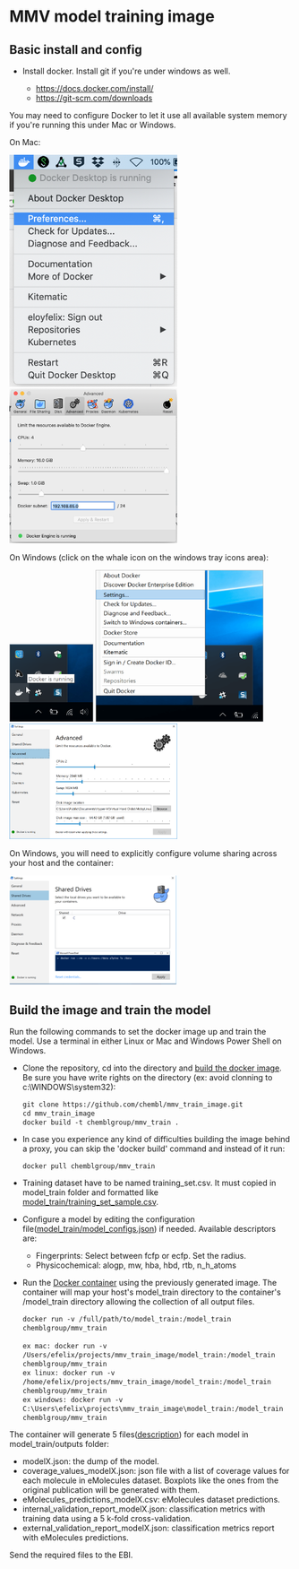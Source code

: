 # MMV model training image

## Basic install and config

- Install docker. Install git if you're under windows as well.

  - https://docs.docker.com/install/
  - https://git-scm.com/downloads


You may need to configure Docker to let it use all available system memory if you're running this under Mac or Windows. 

On Mac:

<a><img src="https://github.com/chembl/mmv_train_image/blob/master/images/mac1.png?raw=true" width="300" ></a>
<a><img src="https://github.com/chembl/mmv_train_image/blob/master/images/mac2.png?raw=true" width="300" ></a>


On Windows (click on the whale icon on the windows tray icons area):

<a><img src="https://github.com/chembl/mmv_train_image/blob/master/images/win0.png?raw=true" width="150" ></a>
<a><img src="https://github.com/chembl/mmv_train_image/blob/master/images/win1.png?raw=true" width="300" ></a>
<a><img src="https://github.com/chembl/mmv_train_image/blob/master/images/win2.png?raw=true" width="300" ></a>


On Windows, you will need to explicitly configure volume sharing across your host and the container:

<a><img src="https://github.com/chembl/mmv_train_image/blob/master/images/win3.png?raw=true" width="300" ></a>



## Build the image and train the model

Run the following commands to set the docker image up and train the model. Use a terminal in either Linux or Mac and Windows Power Shell on Windows.


- Clone the repository, cd into the directory and [build the docker image](https://www.docker.com/resources/what-container). Be sure you have write rights on the directory (ex: avoid clonning to c:\WINDOWS\system32):

  ```
  git clone https://github.com/chembl/mmv_train_image.git
  cd mmv_train_image
  docker build -t chemblgroup/mmv_train .
  ```

- In case you experience any kind of difficulties building the image behind a proxy, you can skip the 'docker build' command and instead of it run:


   ```
   docker pull chemblgroup/mmv_train
   ```

- Training dataset have to be named training_set.csv. It must copied in model_train folder and formatted like [model_train/training_set_sample.csv](https://github.com/chembl/mmv_train_image/blob/master/model_train/training_set_sample.csv?raw=true).

- Configure a model by editing the configuration file([model_train/model_configs.json](https://github.com/chembl/mmv_train_image/blob/master/model_train/model_configs.json)) if needed. Available descriptors are:

    - Fingerprints: Select between fcfp or ecfp. Set the radius.
    - Physicochemical: alogp, mw, hba, hbd, rtb, n_h_atoms

- Run the [Docker container](https://www.docker.com/resources/what-container) using the previously generated image. The container will map your host's model_train directory to the container's /model_train directory allowing the collection of all output files.

  ```
  docker run -v /full/path/to/model_train:/model_train chemblgroup/mmv_train
  
  ex mac: docker run -v /Users/efelix/projects/mmv_train_image/model_train:/model_train chemblgroup/mmv_train
  ex linux: docker run -v /home/efelix/projects/mmv_train_image/model_train:/model_train chemblgroup/mmv_train
  ex windows: docker run -v C:\Users\efelix\projects\mmv_train_image\model_train:/model_train chemblgroup/mmv_train
  ```

The container will generate 5 files([description](https://github.com/chembl/mmv_train_image/blob/master/model_train/output_files_description.md)) for each model in model_train/outputs folder:

- modelX.json: the dump of the model.
- coverage_values_modelX.json: json file with a list of coverage values for each molecule in eMolecules dataset. Boxplots like the ones from the original publication will be generated with them.
- eMolecules_predictions_modelX.csv: eMolecules dataset predictions.
- internal_validation_report_modelX.json: classification metrics with training data using a 5 k-fold cross-validation.
- external_validation_report_modelX.json: classification metrics report with eMolecules predictions.

Send the required files to the EBI.
